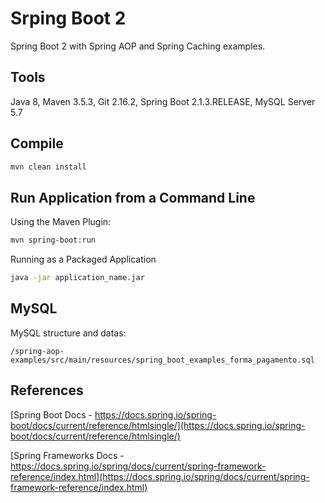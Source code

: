 # Srping Boot 2

Spring Boot 2 with Spring AOP and Spring Caching examples.

## Tools

Java 8, Maven 3.5.3, Git 2.16.2, Spring Boot 2.1.3.RELEASE, MySQL Server 5.7

## Compile

```bash
mvn clean install
```

## Run Application from a Command Line

Using the Maven Plugin:
```bash
mvn spring-boot:run
```

Running as a Packaged Application

```bash
java -jar application_name.jar
```

## MySQL

MySQL structure and datas:

```code
/spring-aop-examples/src/main/resources/spring_boot_examples_forma_pagamento.sql
```

## References

[Spring Boot Docs - https://docs.spring.io/spring-boot/docs/current/reference/htmlsingle/](https://docs.spring.io/spring-boot/docs/current/reference/htmlsingle/)

[Spring Frameworks Docs - https://docs.spring.io/spring/docs/current/spring-framework-reference/index.html](https://docs.spring.io/spring/docs/current/spring-framework-reference/index.html)